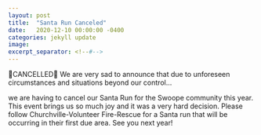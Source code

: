 ```yaml
---
layout: post
title:  "Santa Run Canceled"
date:   2020-12-10 00:00:00 -0400
categories: jekyll update
image: 
excerpt_separator: <!--#-->
---
```

🚨CANCELLED🚨 We are very sad to announce that due to unforeseen circumstances and situations beyond our control... 
<!--#-->
we are having to cancel our Santa Run for the Swoope community this year. This event brings us so much joy and it was a very hard decision. Please follow Churchville-Volunteer Fire-Rescue for a Santa run that will be occurring in their first due area. See you next year!
